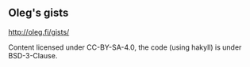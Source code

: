 Oleg's gists
------------

http://oleg.fi/gists/

Content licensed under CC-BY-SA-4.0, the code (using hakyll) is under BSD-3-Clause.

